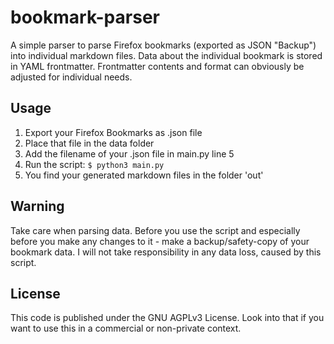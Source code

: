 # bookmark-parser

A simple parser to parse Firefox bookmarks (exported as JSON "Backup") into individual markdown files. Data about the individual bookmark is stored in YAML frontmatter. Frontmatter contents and format can obviously be adjusted for individual needs.

## Usage

1. Export your Firefox Bookmarks as .json file
2. Place that file in the data folder
3. Add the filename of your .json file in main.py line 5
4. Run the script: `$ python3 main.py`
5. You find your generated markdown files in the folder 'out'

## Warning

Take care when parsing data. Before you use the script and especially before you make any changes to it - make a backup/safety-copy of your bookmark data. I will not take responsibility in any data loss, caused by this script.

## License

This code is published under the GNU AGPLv3 License. Look into that if you want to use this in a commercial or non-private context.
